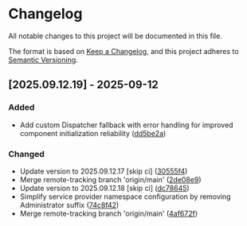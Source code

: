 # Changelog

All notable changes to this project will be documented in this file.

The format is based on [Keep a Changelog](https://keepachangelog.com/en/1.0.0/),
and this project adheres to [Semantic Versioning](https://semver.org/spec/v2.0.0.html).

## [2025.09.12.19] - 2025-09-12

### Added

* Add custom Dispatcher fallback with error handling for improved component initialization reliability ([dd5be2a](https://github.com/N6REJ/bears_aichatbot/commit/dd5be2a))

### Changed

* Update version to 2025.09.12.17 [skip ci] ([30555f4](https://github.com/N6REJ/bears_aichatbot/commit/30555f4))
* Merge remote-tracking branch 'origin/main' ([2de08e9](https://github.com/N6REJ/bears_aichatbot/commit/2de08e9))
* Update version to 2025.09.12.18 [skip ci] ([dc78645](https://github.com/N6REJ/bears_aichatbot/commit/dc78645))
* Simplify service provider namespace configuration by removing Administrator suffix ([74c8f42](https://github.com/N6REJ/bears_aichatbot/commit/74c8f42))
* Merge remote-tracking branch 'origin/main' ([4af672f](https://github.com/N6REJ/bears_aichatbot/commit/4af672f))

